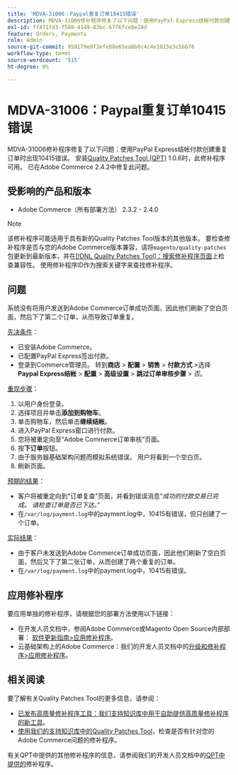 ```yaml
---
title: 'MDVA-31006：Paypal重复订单10415错误'
description: MDVA-31006修补程序修复了以下问题：使用PayPal Express结帐付款创建重复订单时出现10415错误。 安装[Quality Patches Tool (QPT)](/help/announcements/adobe-commerce-announcements/magento-quality-patches-released-new-tool-to-self-serve-quality-patches.md) 1.0.6后，即可使用此修补程序。 已在Adobe Commerce 2.4.2中修复此问题。
exl-id: ff471fd3-f580-4149-83bc-67f6fce8e28d
feature: Orders, Payments
role: Admin
source-git-commit: 958179e0f3efe08e65ea8b0c4c4e1015e3c5bb76
workflow-type: tm+mt
source-wordcount: '515'
ht-degree: 0%

---
```


# MDVA-31006：Paypal重复订单10415错误

MDVA-31006修补程序修复了以下问题：使用PayPal Express结帐付款创建重复订单时出现10415错误。 安装[Quality Patches Tool (QPT)](/help/announcements/adobe-commerce-announcements/magento-quality-patches-released-new-tool-to-self-serve-quality-patches.md) 1.0.6时，此修补程序可用。 已在Adobe Commerce 2.4.2中修复此问题。

## 受影响的产品和版本

* Adobe Commerce（所有部署方法） 2.3.2 - 2.4.0

>[!NOTE]
>
>该修补程序可能适用于具有新的Quality Patches Tool版本的其他版本。 要检查修补程序是否与您的Adobe Commerce版本兼容，请将`magento/quality-patches`包更新到最新版本，并在[[!DNL Quality Patches Tool]：搜索修补程序页面](https://devdocs.magento.com/quality-patches/tool.html#patch-grid)上检查兼容性。 使用修补程序ID作为搜索关键字来查找修补程序。

## 问题

系统没有将用户发送到Adobe Commerce订单成功页面，因此他们刷新了空白页面，然后下了第二个订单，从而导致订单重复。

<u>先决条件</u>：

* 已安装Adobe Commerce。
* 已配置PayPal Express签出付款。
* 登录到Commerce管理员。 转到&#x200B;**商店** > **配置** > **销售** > **付款方式** >选择&#x200B;**Paypal Express结帐** > **配置** > **高级设置** > **跳过订单审核步骤** > *否*。

<u>重现步骤</u>：

1. 以用户身份登录。
1. 选择项目并单击&#x200B;**添加到购物车**。
1. 单击购物车，然后单击&#x200B;**继续结帐**。
1. 进入PayPal Express窗口进行付款。
1. 您将被重定向至“Adobe Commerce订单审核”页面。
1. 按&#x200B;**下订单**&#x200B;按钮。
1. 由于服务器基础架构问题而模拟系统错误。 用户将看到一个空白页。
1. 刷新页面。

<u>预期的结果</u>：

* 客户将被重定向到“订单复查”页面，并看到错误消息“*成功的付款交易已完成。 请检查订单是否已下达。*”
* 在`/var/log/payment.log`中的payment.log中，10415有错误，但只创建了一个订单。

<u>实际结果</u>：

* 由于客户未发送到Adobe Commerce订单成功页面，因此他们刷新了空白页面，然后又下了第二张订单，从而创建了两个重复的订单。
* 在`/var/log/payment.log`中的payment.log中，10415有错误。

## 应用修补程序

要应用单独的修补程序，请根据您的部署方法使用以下链接：

* 在开发人员文档中，参阅Adobe Commerce或Magento Open Source内部部署： [软件更新指南>应用修补程序](https://devdocs.magento.com/guides/v2.4/comp-mgr/patching/mqp.html)。
* 云基础架构上的Adobe Commerce：我们的开发人员文档中的[升级和修补程序>应用修补程序](https://devdocs.magento.com/cloud/project/project-patch.html)。

## 相关阅读

要了解有关Quality Patches Tool的更多信息，请参阅：

* [已发布高质量修补程序工具：我们支持知识库中用于自助提供高质量修补程序的新工具](/help/announcements/adobe-commerce-announcements/magento-quality-patches-released-new-tool-to-self-serve-quality-patches.md)。
* [使用我们的支持知识库中的Quality Patches Tool](/help/support-tools/patches-available-in-qpt-tool/check-patch-for-magento-issue-with-magento-quality-patches.md)，检查是否有针对您的Adobe Commerce问题的修补程序。

有关QPT中提供的其他修补程序的信息，请参阅我们的开发人员文档中的[QPT中提供的](https://devdocs.magento.com/quality-patches/tool.html#patch-grid)修补程序。
